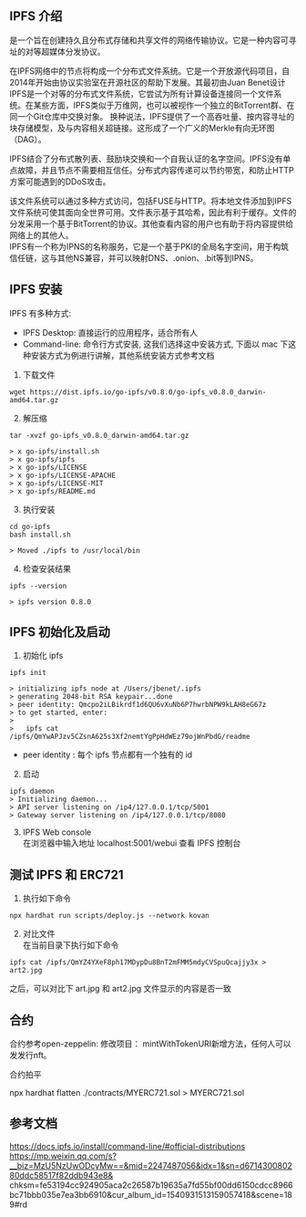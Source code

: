 ## IPFS 介绍   
是一个旨在创建持久且分布式存储和共享文件的网络传输协议。它是一种内容可寻址的对等超媒体分发协议。  

在IPFS网络中的节点将构成一个分布式文件系统。它是一个开放源代码项目，自2014年开始由协议实验室在开源社区的帮助下发展。其最初由Juan Benet设计    
IPFS是一个对等的分布式文件系统，它尝试为所有计算设备连接同一个文件系统。在某些方面，IPFS类似于万维网，也可以被视作一个独立的BitTorrent群、在同一个Git仓库中交换对象。 换种说法，IPFS提供了一个高吞吐量、按内容寻址的块存储模型，及与内容相关超链接。这形成了一个广义的Merkle有向无环图（DAG）。   

IPFS结合了分布式散列表、鼓励块交换和一个自我认证的名字空间。IPFS没有单点故障，并且节点不需要相互信任。分布式内容传递可以节约带宽，和防止HTTP方案可能遇到的DDoS攻击。  

该文件系统可以通过多种方式访问，包括FUSE与HTTP。将本地文件添加到IPFS文件系统可使其面向全世界可用。文件表示基于其哈希，因此有利于缓存。文件的分发采用一个基于BitTorrent的协议。其他查看内容的用户也有助于将内容提供给网络上的其他人。   
IPFS有一个称为IPNS的名称服务，它是一个基于PKI的全局名字空间，用于构筑信任链，这与其他NS兼容，并可以映射DNS、.onion、.bit等到IPNS。  


## IPFS 安装   
IPFS 有多种方式:  
- IPFS Desktop: 直接运行的应用程序，适合所有人
- Command-line: 命令行方式安装, 这我们选择这中安装方式, 下面以 mac 下这种安装方式为例进行讲解，其他系统安装方式参考文档
  
1) 下载文件  
```
wget https://dist.ipfs.io/go-ipfs/v0.8.0/go-ipfs_v0.8.0_darwin-amd64.tar.gz
```

2) 解压缩  
```angular2html
tar -xvzf go-ipfs_v0.8.0_darwin-amd64.tar.gz

> x go-ipfs/install.sh
> x go-ipfs/ipfs
> x go-ipfs/LICENSE
> x go-ipfs/LICENSE-APACHE
> x go-ipfs/LICENSE-MIT
> x go-ipfs/README.md
```

3) 执行安装  
```angular2html
cd go-ipfs
bash install.sh

> Moved ./ipfs to /usr/local/bin
```

4) 检查安装结果  
```angular2html
ipfs --version

> ipfs version 0.8.0
```

## IPFS 初始化及启动  
1) 初始化 ipfs   
```angular2html
ipfs init

> initializing ipfs node at /Users/jbenet/.ipfs
> generating 2048-bit RSA keypair...done
> peer identity: Qmcpo2iLBikrdf1d6QU6vXuNb6P7hwrbNPW9kLAH8eG67z
> to get started, enter:
>
>   ipfs cat /ipfs/QmYwAPJzv5CZsnA625s3Xf2nemtYgPpHdWEz79ojWnPbdG/readme
```

- peer identity : 每个 ipfs 节点都有一个独有的 id

2) 启动  
```angular2html
ipfs daemon
> Initializing daemon...
> API server listening on /ip4/127.0.0.1/tcp/5001
> Gateway server listening on /ip4/127.0.0.1/tcp/8080
```

3) IPFS Web console  
在浏览器中输入地址 localhost:5001/webui 查看 IPFS 控制台

## 测试 IPFS 和 ERC721   
1) 执行如下命令  
```angular2html
npx hardhat run scripts/deploy.js --network kovan
```

2) 对比文件  
在当前目录下执行如下命令
```angular2html
ipfs cat /ipfs/QmYZ4YXeF8ph17MDypDu8BnT2mFMM5mdyCVSpuQcajjy3x > art2.jpg
```

之后，可以对比下 art.jpg 和 art2.jpg 文件显示的内容是否一致


## 合约
合约参考open-zeppelin:
修改项目：
mintWithTokenURI新增方法，任何人可以发发行nft。  

合约拍平  

npx hardhat flatten ./contracts/MYERC721.sol > MYERC721.sol


## 参考文档  
https://docs.ipfs.io/install/command-line/#official-distributions  
https://mp.weixin.qq.com/s?__biz=MzU5NzUwODcyMw==&mid=2247487056&idx=1&sn=d671430080280ddc58517f82ddb943e8&   chksm=fe53194cc924905aca2c26587b19635a7fd55bf00dd6150cdcc8966bc71bbb035e7ea3bb6910&cur_album_id=1540931513159057418&scene=189#rd  